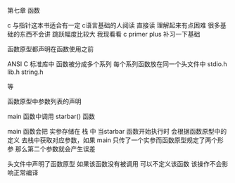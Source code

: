 第七章 函数


c 与指针这本书适合有一定 c语言基础的人阅读
直接读 理解起来有点困难
很多基础的东西不会讲  跳跃幅度比较大
我现看看 c primer plus  补习一下基础


函数原型都声明在函数使用之前

ANSI C 标准库中 函数被分成多个系列
每个系列函数放在同一个头文件中
stdio.h
lib.h
string.h

等


函数原型中参数列表的声明

main 函数中调用  starbar() 函数

main 函数会把 实参存储在 栈 中 当starbar 函数开始执行时 会根据函数原型中的定义
去栈中获取对应参数，如果 main 只传了一个实参而函数原型规定了两个形参
那么第二个参数就会产生误差



头文件中声明了函数原型 如果该函数没有被调用 可以不定义该函数 该操作不会影响正常编译

